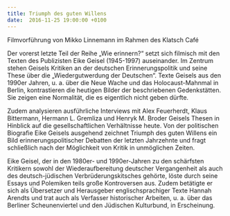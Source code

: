 ```yaml
---
title: Triumph des guten Willens
date:  2016-11-25 19:00:00 +0100
---
```


Filmvorführung von Mikko Linnemann im Rahmen des Klatsch Café



Der vorerst letzte Teil der Reihe „Wie erinnern?“ setzt sich filmisch mit den Texten des Publizisten Eike Geisel (1945-1997)
auseinander. Im Zentrum stehen Geisels Kritiken an der deutschen Erinnerungspolitik und seine These über die „Wiedergutwerdung
der Deutschen“. Texte Geisels aus den 1990er Jahren, u. a. über die Neue Wache und das Holocaust-Mahnmal in Berlin, kontrastieren
die heutigen Bilder der beschriebenen Gedenkstätten. Sie zeigen eine Normalität, die es eigentlich nicht geben dürfte.



Zudem analysieren ausführliche Interviews mit Alex Feuerherdt, Klaus Bittermann, Hermann L. Gremliza und Henryk M. Broder
Geisels Thesen in Hinblick auf die gesellschaftlichen Verhältnisse heute.
Von der politischen Biografie Eike Geisels ausgehend zeichnet Triumph des guten Willens ein Bild erinnerungspolitischer Debatten
der letzten Jahrzehnte und fragt schließlich nach der Möglichkeit von Kritik in unmöglichen Zeiten.



Eike Geisel, der in den 1980er- und 1990er-Jahren zu den schärfsten Kritikern sowohl der Wiederaufbereitung deutscher Vergangenheit
als auch des deutsch-jüdischen Verbrüderungskitsches gehörte, löste durch seine Essays und Polemiken teils große Kontroversen
aus. Zudem betätigte er sich als Übersetzer und Herausgeber englischsprachiger Texte Hannah Arendts und trat auch als Verfasser
historischer Arbeiten, u. a. über das Berliner Scheunenviertel und den Jüdischen Kulturbund, in Erscheinung.


